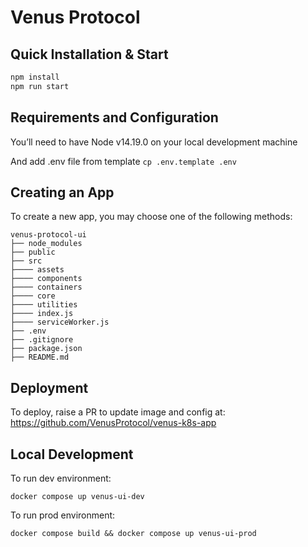 # Venus Protocol
## Quick Installation & Start

```sh
npm install
npm run start
```

## Requirements and Configuration

You’ll need to have Node v14.19.0 on your local development machine

And add .env file from template `cp .env.template .env`

## Creating an App

To create a new app, you may choose one of the following methods:

```
venus-protocol-ui
├── node_modules
├── public
├── src
├──── assets
├──── components
├──── containers
├──── core
├──── utilities
├──── index.js
├──── serviceWorker.js
├── .env
├── .gitignore
├── package.json
├── README.md
```

## Deployment

To deploy, raise a PR to update image and config at: https://github.com/VenusProtocol/venus-k8s-app

## Local Development

To run dev environment:

```
docker compose up venus-ui-dev
```

To run prod environment:

```
docker compose build && docker compose up venus-ui-prod
```
